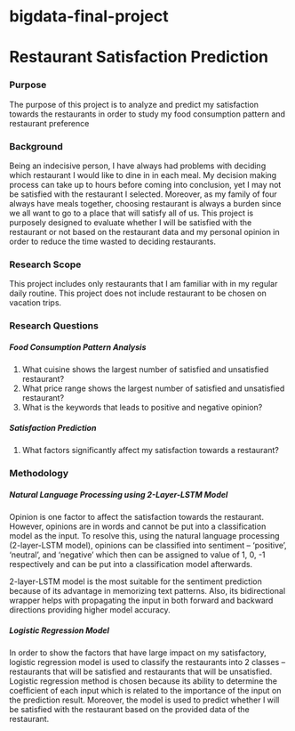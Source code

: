 # bigdata-final-project
# Restaurant Satisfaction Prediction

### Purpose
The purpose of this project is to analyze and predict my satisfaction towards the restaurants in order to study my food 
consumption pattern and restaurant preference

### Background
Being an indecisive person, I have always had problems with deciding which restaurant I would like to dine in in each meal. 
My decision making process can take up to hours before coming into conclusion, yet I may not be satisfied with the restaurant 
I selected. Moreover, as my family of four always have meals together, choosing restaurant is always a burden since we all 
want to go to a place that will satisfy all of us. This project is purposely designed to evaluate whether I will be satisfied 
with the restaurant or not based on the restaurant data and my personal opinion in order to reduce the time wasted to deciding 
restaurants.

### Research Scope
This project includes only restaurants that I am familiar with in my regular daily routine. This project does not include 
restaurant to be chosen on vacation trips.

### Research Questions
##### Food Consumption Pattern Analysis
1. What cuisine shows the largest number of satisfied and unsatisfied restaurant?
2. What price range shows the largest number of satisfied and unsatisfied restaurant?
3. What is the keywords that leads to positive and negative opinion?
##### Satisfaction Prediction
1. What factors significantly affect my satisfaction towards a restaurant?

### Methodology

##### Natural Language Processing using 2-Layer-LSTM Model
Opinion is one factor to affect the satisfaction towards the restaurant. However, opinions are in words and cannot be put into 
a classification model as the input. To resolve this, using the natural language processing (2-layer-LSTM model), opinions can 
be classified into sentiment – ‘positive’, ‘neutral’, and ‘negative’ which then can be assigned to value of 1, 0, -1 respectively 
and can be put into a classification model afterwards.

2-layer-LSTM model is the most suitable for the sentiment prediction because of its advantage in memorizing text patterns. Also, 
its bidirectional wrapper helps with propagating the input in both forward and backward directions providing higher model accuracy.


##### Logistic Regression Model
In order to show the factors that have large impact on my satisfactory, logistic regression model is used to classify the 
restaurants into 2 classes – restaurants that will be satisfied and restaurants that will be unsatisfied. Logistic regression method 
is chosen because its ability to determine the coefficient of each input which is related to the importance of the input on the 
prediction result. Moreover, the model is used to predict whether I will be satisfied with the restaurant based on the provided data 
of the restaurant. 


